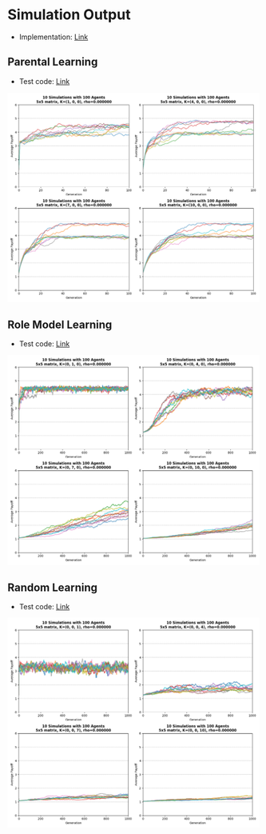 # Simulation Output

- Implementation: [Link](https://github.com/PluVian/elg-python/tree/master/elg)

## Parental Learning

- Test code: [Link](https://github.com/PluVian/elg-python/blob/master/tools/model_parental.py)

![](./output/output_parental.png)

## Role Model Learning

- Test code: [Link](https://github.com/PluVian/elg-python/blob/master/tools/model_rolemodel.py)

![](./output/output_rolemodel.png)

## Random Learning

- Test code: [Link](https://github.com/PluVian/elg-python/blob/master/tools/model_random.py)

![](./output/output_random.png)

